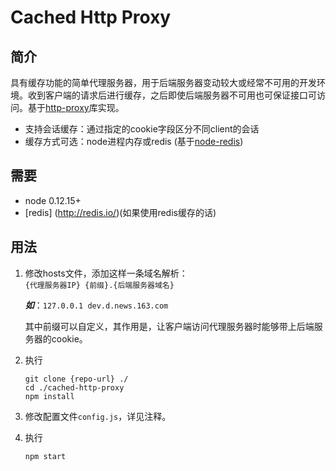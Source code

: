 # Cached Http Proxy

## 简介

具有缓存功能的简单代理服务器，用于后端服务器变动较大或经常不可用的开发环境。收到客户端的请求后进行缓存，之后即使后端服务器不可用也可保证接口可访问。基于[http-proxy](https://github.com/nodejitsu/node-http-proxy)库实现。

- 支持会话缓存：通过指定的cookie字段区分不同client的会话
- 缓存方式可选：node进程内存或redis (基于[node-redis](https://github.com/NodeRedis/node_redis))

## 需要
- node 0.12.15+
- [redis] (http://redis.io/)(如果使用redis缓存的话) 

## 用法
1. 修改hosts文件，添加这样一条域名解析：  
	`{代理服务器IP} {前缀}.{后端服务器域名}`

	***如***：`127.0.0.1 dev.d.news.163.com`
	
	其中前缀可以自定义，其作用是，让客户端访问代理服务器时能够带上后端服务器的cookie。
2.  执行

	```
	git clone {repo-url} ./
	cd ./cached-http-proxy
	npm install
	```
	
3. 修改配置文件`config.js`，详见注释。

4. 执行

	```
	npm start
	```
	
